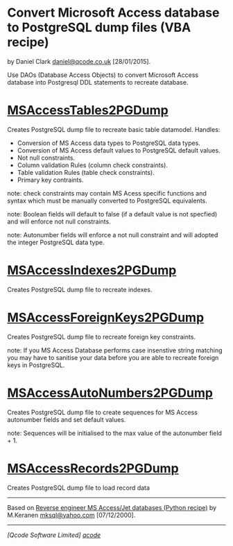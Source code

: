 # Convert Microsoft Access database to PostgreSQL dump files (VBA recipe)
by Daniel Clark <daniel@qcode.co.uk> [28/01/2015].

Use DAOs (Database Access Objects) to convert Microsoft Access database into Postgresql DDL statements to recreate database.

[MSAccessTables2PGDump](ms_access2pg_dump.bas#L71)
==================================================
Creates PostgreSQL dump file to recreate basic table datamodel.
Handles:
 * Conversion of MS Access data types to PostgreSQL data types.
 * Conversion of MS Access default values to PostgreSQL default values.
 * Not null constraints.
 * Column validation Rules (column check constraints).
 * Table validation Rules (table check constraints).
 * Primary key contraints.
 
note: check constraints may contain MS Acess specific functions and syntax which must be manually converted to PostgreSQL equivalents.

note: Boolean fields will default to false (if a default value is not specfied) and will enforce not null constraints.

note: Autonumber fields will enforce a not null constraint and will adopted the integer PostgreSQL data type.
 
[MSAccessIndexes2PGDump](ms_access2pg_dump.bas#L152)
====================================================
Creates PostgreSQL dump file to recreate indexes.

[MSAccessForeignKeys2PGDump](ms_access2pg_dump.bas#L217)
========================================================
Creates PostgreSQL dump file to recreate foreign key constraints.

note: If you MS Access Database performs case insenstive string matching you may have to sanitise your data before you are able to recreate foreign keys in PostgreSQL.

[MSAccessAutoNumbers2PGDump](ms_access2pg_dump.bas#L265)
========================================================
Creates PostgreSQL dump file to create sequences for MS Access autonumber fields and set default values.

note: Sequences will be initialised to the max value of the autonumber field + 1.

[MSAccessRecords2PGDump](ms_access2pg_dump.bas#L302)
====================================================
Creates PostgreSQL dump file to load record data


----------------------------------
Based on [Reverse engineer MS Access/Jet databases (Python recipe)](http://code.activestate.com/recipes/52267-reverse-engineer-ms-accessjet-databases/) by M.Keranen <mksql@yahoo.com> [07/12/2000].

----------------------------------
*[Qcode Software Limited] [qcode]*

[qcode]: http://www.qcode.co.uk "Qcode Software"
